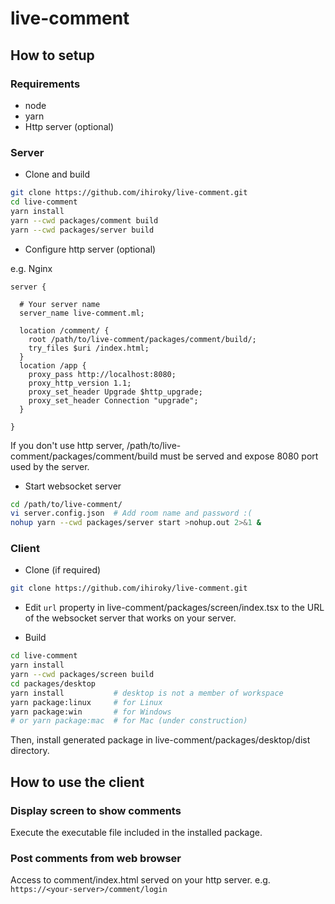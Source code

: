 # live-comment

## How to setup

### Requirements

- node
- yarn
- Http server (optional)

### Server

- Clone and build

```bash
git clone https://github.com/ihiroky/live-comment.git
cd live-comment
yarn install
yarn --cwd packages/comment build
yarn --cwd packages/server build
```

- Configure http server (optional)

e.g. Nginx
```
server {

  # Your server name
  server_name live-comment.ml;

  location /comment/ {
    root /path/to/live-comment/packages/comment/build/;
    try_files $uri /index.html;
  }
  location /app {
    proxy_pass http://localhost:8080;
    proxy_http_version 1.1;
    proxy_set_header Upgrade $http_upgrade;
    proxy_set_header Connection "upgrade";
  }

}
```

If you don't use http server, /path/to/live-comment/packages/comment/build must be served and expose 8080 port used by the server.

- Start websocket server
```bash
cd /path/to/live-comment/
vi server.config.json  # Add room name and password :(
nohup yarn --cwd packages/server start >nohup.out 2>&1 &
```

### Client

- Clone (if required)
```bash
git clone https://github.com/ihiroky/live-comment.git
```

- Edit `url` property in live-comment/packages/screen/index.tsx to the URL of the websocket server that works on your server.

- Build
```bash
cd live-comment
yarn install
yarn --cwd packages/screen build
cd packages/desktop
yarn install           # desktop is not a member of workspace
yarn package:linux     # for Linux
yarn package:win       # for Windows
# or yarn package:mac  # for Mac (under construction)

```

Then, install generated package in live-comment/packages/desktop/dist directory.

## How to use the client

### Display screen to show comments

Execute the executable file included in the installed package.

### Post comments from web browser

Access to comment/index.html served on your http server. e.g. `https://<your-server>/comment/login`
